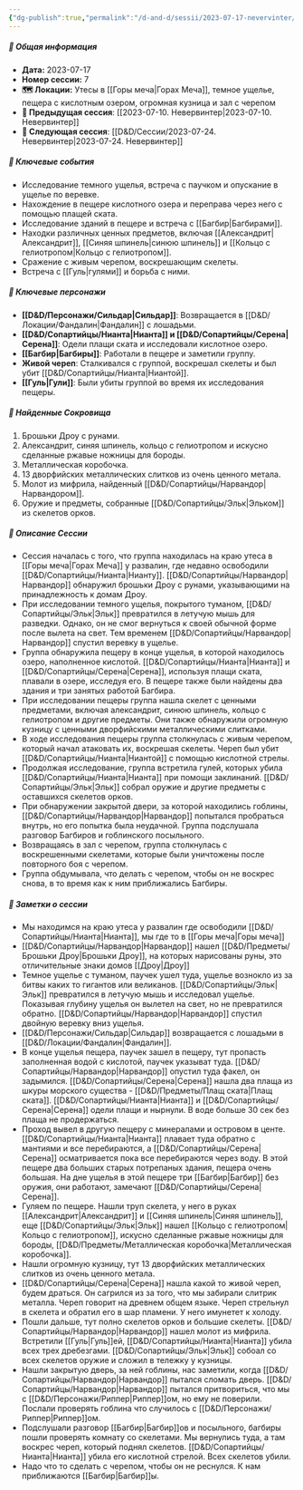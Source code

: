 ```yaml
---
{"dg-publish":true,"permalink":"/d-and-d/sessii/2023-07-17-nevervinter/","created":"2023-12-11T11:34:44.000+04:00","updated":"2023-12-26T20:24:30.717+04:00"}
---
```


##### 📅 Общая информация

- **Дата:** 2023-07-17
- **Номер cессии:** 7
- **🗺️ Локации:** Утесы в [[Горы меча\|Горах Меча]], темное ущелье, пещера с кислотным озером, огромная кузница и зал с черепом
- **🔗 Предыдущая сессия**: [[2023-07-10. Невервинтер\|2023-07-10. Невервинтер]]
- **🔗 Следующая сессия**: [[D&D/Сессии/2023-07-24. Невервинтер\|2023-07-24. Невервинтер]]

##### 🔑 **Ключевые события**

- Исследование темного ущелья, встреча с паучком и опускание в ущелье по веревке.
- Нахождение в пещере кислотного озера и переправа через него с помощью плащей ската.
- Исследование зданий в пещере и встреча с [[Багбир\|Багбирами]].
- Находки различных ценных предметов, включая [[Александрит\|Александрит]], [[Синяя шпинель\|синюю шпинель]] и [[Кольцо с гелиотропом\|Кольцо с гелиотропом]].
- Сражение с живым черепом, воскрешающим скелеты.
- Встреча с [[Гуль\|гулями]] и борьба с ними.

##### 🧍 **Ключевые персонажи**

- **[[D&D/Персонажи/Сильдар\|Сильдар]]**: Возвращается в [[D&D/Локации/Фандалин\|Фандалин]] с лошадьми.
- **[[D&D/Сопартийцы/Нианта\|Нианта]] и [[D&D/Сопартийцы/Серена\|Серена]]**: Одели плащи ската и исследовали кислотное озеро.
- **[[Багбир\|Багбиры]]**: Работали в пещере и заметили группу.
- **Живой череп**: Сталкивался с группой, воскрешал скелеты и был убит [[D&D/Сопартийцы/Нианта\|Ниантой]].
- **[[Гуль\|Гули]]**: Были убиты группой во время их исследования пещеры.

##### 💎 **Найденные Сокровища**

1. Брошьки Дроу с рунами.
2. Александрит, синяя шпинель, кольцо с гелиотропом и искусно сделанные ржавые ножницы для бороды.
3. Металлическая коробочка.
4. 13 дворфийских металлических слитков из очень ценного метала.
5. Молот из мифрила, найденный [[D&D/Сопартийцы/Нарвандор\|Нарвандором]].
6. Оружие и предметы, собранные [[D&D/Сопартийцы/Эльк\|Эльком]] из скелетов орков.

##### 📖 **Описание Сессии**

- Сессия началась с того, что группа находилась на краю утеса в [[Горы меча\|Горах Меча]] у развалин, где недавно освободили [[D&D/Сопартийцы/Нианта\|Нианту]]. [[D&D/Сопартийцы/Нарвандор\|Нарвандор]] обнаружил брошьки Дроу с рунами, указывающими на принадлежность к домам Дроу.
- При исследовании темного ущелья, покрытого туманом, [[D&D/Сопартийцы/Эльк\|Эльк]] превратился в летучую мышь для разведки. Однако, он не смог вернуться к своей обычной форме после вылета на свет. Тем временем [[D&D/Сопартийцы/Нарвандор\|Нарвандор]] спустил веревку в ущелье.
- Группа обнаружила пещеру в конце ущелья, в которой находилось озеро, наполненное кислотой. [[D&D/Сопартийцы/Нианта\|Нианта]] и [[D&D/Сопартийцы/Серена\|Серена]], используя плащи ската, плавали в озере, исследуя его. В пещере также были найдены два здания и три занятых работой Багбира.
- При исследовании пещеры группа нашла скелет с ценными предметами, включая александрит, синюю шпинель, кольцо с гелиотропом и другие предметы. Они также обнаружили огромную кузницу с ценными дворфийскими металлическими слитками.
- В ходе исследования пещеры группа столкнулась с живым черепом, который начал атаковать их, воскрешая скелеты. Череп был убит [[D&D/Сопартийцы/Нианта\|Ниантой]] с помощью кислотной стрелы.
- Продолжая исследование, группа встретила гулей, которых убила [[D&D/Сопартийцы/Нианта\|Нианта]] при помощи заклинаний. [[D&D/Сопартийцы/Эльк\|Эльк]] собрал оружие и другие предметы с оставшихся скелетов орков.
- При обнаружении закрытой двери, за которой находились гоблины, [[D&D/Сопартийцы/Нарвандор\|Нарвандор]] попытался пробраться внутрь, но его попытка была неудачной. Группа подслушала разговор Багбиров и гоблинского посыльного.
- Возвращаясь в зал с черепом, группа столкнулась с воскрешенными скелетами, которые были уничтожены после повторного боя с черепом.
- Группа обдумывала, что делать с черепом, чтобы он не воскрес снова, в то время как к ним приближались Багбиры.
##### 📝 **Заметки о сессии**

- Мы находимся на краю утеса у развалин где освободили [[D&D/Сопартийцы/Нианта\|Нианта]], мы где то в [[Горы меча\|Горы меча]]
- [[D&D/Сопартийцы/Нарвандор\|Нарвандор]] нашел [[D&D/Предметы/Брошьки Дроу\|Брошьки Дроу]], на которых нарисованы руны, это отличительные знаки домов [[Дроу\|Дроу]]
- Темное ущелье с туманом, паучек ушел туда, ущелье вознокло из за битвы каких то гигантов или великанов. [[D&D/Сопартийцы/Эльк\|Эльк]] превратился в летучую мышь и исследовал ущелье. Показывая глубину ущелья он вылетел на свет, но не превратился обратно. [[D&D/Сопартийцы/Нарвандор\|Нарвандор]] спустил двойную веревку вниз ущелья.
- [[D&D/Персонажи/Сильдар\|Сильдар]] возвращается с лошадьми в [[D&D/Локации/Фандалин\|Фандалин]].
- В конце ущелья пещера, паучек зашел в пещеру, тут пропасть заполненная водой с кислотой, паучек указыват туда. [[D&D/Сопартийцы/Нарвандор\|Нарвандор]] опустил туда факел, он задымился. [[D&D/Сопартийцы/Серена\|Серена]] нашла два плаща из шкуры морского существа - [[D&D/Предметы/Плащ ската\|Плащ ската]]. [[D&D/Сопартийцы/Нианта\|Нианта]] и [[D&D/Сопартийцы/Серена\|Серена]] одели плащи и нырнули. В воде больше 30 сек без плаща не продержаться.
- Проход вывел в другую пещеру с минералами и островом в центе. [[D&D/Сопартийцы/Нианта\|Нианта]] плавает туда обратно с мантиями и все перебираются, а [[D&D/Сопартийцы/Серена\|Серена]] осматривается пока все перебираются через воду. В этой пещере два больших старых потрепаных здания, пещера очень большая. На дне ущелья в этой пещере три [[Багбир\|Багбир]] без оружия, они работают, замечают [[D&D/Сопартийцы/Серена\|Серена]]. 
- Гуляем по пещере. Нашли труп скелета, у него в руках [[Александрит\|Александрит]] и [[Синяя шпинель\|Синяя шпинель]], еще [[D&D/Сопартийцы/Эльк\|Эльк]] нашел  [[Кольцо с гелиотропом\|Кольцо с гелиотропом]], искусно сделанные ржавые ножницы для бороды, [[D&D/Предметы/Металлическая коробочка\|Металлическая коробочка]]. 
- Нашли огромную кузницу, тут 13 дворфийских металлических слитков из очень ценного метала.
- [[D&D/Сопартийцы/Серена\|Серена]] нашла какой то живой череп, будем драться. Он сагрился из за того, что мы забирали слитрик металла. Череп говорит на древнем общем языке. Череп стрельнул в скелета и обратил его в шар пламени. У него имунетет к холоду. 
- Пошли дальше, тут полно скелетов орков и большие скелеты. [[D&D/Сопартийцы/Нарвандор\|Нарвандор]] нашел молот из мифрила. Встретили [[Гуль\|Гуль]]ей, [[D&D/Сопартийцы/Нианта\|Нианта]] убила всех трех дребезгами. [[D&D/Сопартийцы/Эльк\|Эльк]] собоал со всех скелетов оружие и сложил в тележку у кузницы.
- Нашли закрытую дверь, за ней гоблины, нас заметили, когда [[D&D/Сопартийцы/Нарвандор\|Нарвандор]] пытался сломать дверь. [[D&D/Сопартийцы/Нарвандор\|Нарвандор]] пытался притвориться, что мы с [[D&D/Персонажи/Риппер\|Риппер]]ом, но ему не поверили. Послали проверять гоблина что случилось с [[D&D/Персонажи/Риппер\|Риппер]]ом. 
- Подслушали разговор [[Багбир\|Багбир]]ов и посыльного, багбиры пошли проверять комнату со скелетами. Мы вернулись туда, а там воскрес череп, который поднял скелетов. [[D&D/Сопартийцы/Нианта\|Нианта]] убила его кислотной стрелой. Всех скелетов убили.
- Надо что то сделать с черепом, чтобы он не реснулся. К нам приближаются [[Багбир\|Багбир]]ы.

